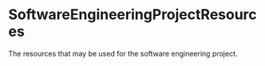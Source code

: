 # SoftwareEngineeringProjectResources
The resources that may be used for the software engineering project.
